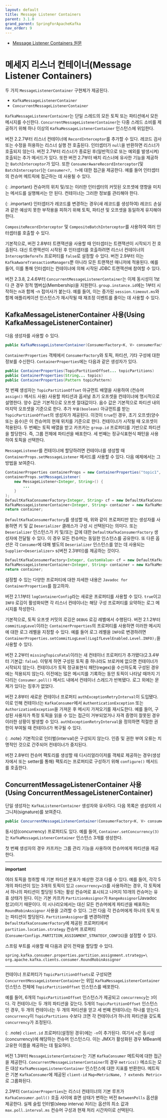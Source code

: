 ```yaml
---
layout: default
title: Message Listener Containers
parent: 3.1.0
grand_parent: SpringForApacheKafka
nav_order: 9
---
```


- [Message Listener Containers 원문](https://docs.spring.io/spring-kafka/reference/kafka/receiving-messages/message-listener-container.html)


# 메세지 리스너 컨테이너(Message Listener Containers)
두 가지 `MessageListenerContainer` 구현체가 제공된다.
- `KafkaMessageListenerContainer`
- `ConcurrentMessageListenerContainer`


`KafkaMessageListenerContainer`는 단일 스레드의 모든 토픽 또는 파티션에서 모든 메시지를 수신한다. `ConcurrentMessageListenerContainer`는 다중 스레드 소비를 제공하기 위해 하나 이상의 `KafkaMessageListenerContainer` 인스턴스에 위임한다.

버전 2.2.7부터 리스너 컨테이너에 `RecordInterceptor`를 추가할 수 있다. 레코드 검사 또는 수정을 허용하는 리스너 실행 전 호출된다. 인터셉터가 `null`을 반환하면 리스너가 호출되지 않는다. 버전 2.7부터 리스너가 종료된 후(일반적으로 또는 예외를 발생시켜) 호출되는 추가 메서드가 있다. 또한 버전 2.7부터 배치 리스너에 유사한 기능을 제공하는 `BatchInterceptor`가 있다. 또한 `ConsumerAwareRecordInterceptor`(및 `BatchInterceptor`)는 `Consumer<?, ?>`에 대한 접근을 제공한다. 예를 들어 인터셉터의 컨슈머 메트릭에 접근하는 데 사용될 수 있다.

{: .important}
컨슈머의 위치 및/또는 이러한 인터셉터의 커밋된 오프셋에 영향을 미치는 메서드를 실행해서는 안 된다. 컨테이너는 그러한 정보를 관리해야 한다.

{: .important}
인터셉터가 레코드를 변경하는 경우(새 레코드를 생성하여) 레코드 손실과 같은 예상치 못한 부작용을 피하기 위해 토픽, 파티션 및 오프셋을 동일하게 유지해야 한다.

`CompositeRecordInterceptor` 및 `CompositeBatchInterceptor`를 사용하여 여러 인터셉터를 호출할 수 있다.

기본적으로, 버전 2.8부터 트랜잭션을 사용할 때 인터셉터는 트랜잭션이 시작되기 전 호출된다. 대신 트랜잭션이 시작된 후 인터셉터를 호출하려면 리스너 컨테이너의 `InterceptBeforeTx` 프로퍼티를 `false`로 설정할 수 있다. 버전 2.9부터 이는 `KafkaAwareTransactionManagers`뿐 아니라 모든 트랜잭션 매니저에 적용된다. 예를 들어, 이를 통해 인터셉터는 컨테이너에 의해 시작된 JDBC 트랜잭션에 참여할 수 있다.

버전 2.3.8, 2.4.6부터 `ConcurrentMessageListenerContainer`는 이제 동시성이 1보다 큰 경우 정적 멤버십(Membership)을 지원한다. `group.instance.id`에는 1부터 시작하는 n과 함께 -n 접미사가 붙는다. 예를 들어, 이는 증가된 `session.timeout.ms`와 함께 애플리케이션 인스턴스가 재시작될 때 재조정 이벤트를 줄이는 데 사용할 수 있다.


## KafkaMessageListenerContainer 사용(Using KafkaMessageListenerContainer)
다음 생성자를 사용할 수 있다.

```java
public KafkaMessageListenerContainer(ConsumerFactory<K, V> consumerFactory, ContainerProperties containerProperties)
```

`ContainerProperties` 객체에서 `ConsumerFactory`와 토픽, 파티션, 기타 구성에 대한 정보를 수신한다. `ContainerProperties`에는 다음과 같은 생성자가 있다.

```java
public ContainerProperties(TopicPartitionOffset... topicPartitions)
public ContainerProperties(String... topics)
public ContainerProperties(Pattern topicPattern)
```

첫 번째 생성자는 `TopicPartitionOffset` 아규먼트 배열을 사용하여 (컨슈머 `assign()` 메서드 사용) 사용할 파티션과 옵셔널 초기 오프셋을 컨테이너에 명시적으로 설명한다. 양수 값은 기본적으로 오프셋 절대값이다. 음수 값은 기본적으로 파티션 내의 마지막 오프셋을 기준으로 한다. 추가 `부울(boolean)` 아규먼트를 받는 `TopicPartitionOffset`의 생성자가 제공된다. 이것이 `true`인 경우, 초기 오프셋(양수 또는 음수)은 이 컨슈머의 현재 위치를 기준으로 한다. 컨테이너가 시작될 때 오프셋이 적용된다. 두 번째는 토픽 배열을 받고 카프카는 `group.id` 프로퍼티를 기반으로 파티션을 할당한다. 즉, 그룹 전체에 파티션을 배포한다. 세 번째는 정규식표현식 패턴을 사용하여 토픽을 선택한다.

`MessageListener`를 컨테이너에 할당하려면 컨테이너를 생성할 때 `ContainerProps.setMessageListener` 메서드를 사용할 수 있다. 다음 예제에서는 그 방법을 보여준다.

```java
ContainerProperties containerProps = new ContainerProperties("topic1", "topic2");
containerProps.setMessageListener(
    new MessageListener<Integer, String>() {
        ...
    }
);
DefaultKafkaConsumerFactory<Integer, String> cf = new DefaultKafkaConsumerFactory<>(consumerProps());
KafkaMessageListenerContainer<Integer, String> container = new KafkaMessageListenerContainer<>(cf, containerProps);
return container;
```

`DefaultKafkaConsumerFactory`를 생성할 때, 위와 같이 프로퍼티만 받는 생성자를 사용하면 키 및 값 `Deserializer` 클래스가 구성 시 선택된다는 의미다. 또는 `Deserializer` 인스턴스가 키 및/또는 값에 대한 `DefaultKafkaConsumerFactory` 생성자에 전달될 수 있다. 이 경우 모든 컨슈머는 동일한 인스턴스를 공유한다. 또 다른 옵션은 각 `Consumer`에 대해 별도의 `Deserializer` 인스턴스를 얻는 데 사용되는 `Supplier<Deserializer>` s(버전 2.3부터)를 제공하는 것이다.

```java
DefaultKafkaConsumerFactory<Integer, CustomValue> cf = new DefaultKafkaConsumerFactory<>(consumerProps(), null, () -> new CustomValueDeserializer());
KafkaMessageListenerContainer<Integer, String> container = new KafkaMessageListenerContainer<>(cf, containerProps);
return container;
```

설정할 수 있는 다양한 프로퍼티에 대한 자세한 내용은 `Javadoc for ContainerProperties`를 참고하자.

버전 2.1.1부터 `logContainerConfig`라는 새로운 프로퍼티를 사용할 수 있다. `true`이고 `INFO` 로깅이 활성화되면 각 리스너 컨테이너는 해당 구성 프로퍼티를 요약하는 로그 메시지를 작성한다.


기본적으로, 토픽 오프셋 커밋의 로깅은 `DEBUG` 로깅 레벨에서 수행된다. 버전 2.1.2부터 `commitLogLevel`이라는 `ContainerProperties`의 프로퍼티를 사용하면 이러한 메시지에 대한 로그 레벨을 지정할 수 있다. 예를 들어 로그 레벨을 `INFO`로 변경하려면 `ContainerProperties.setCommitLogLevel(LogIfLevelEnabled.Level.INFO);`을 사용할 수 있다.

버전 2.2부터 `missingTopicsFatal`이라는 새 컨테이너 프로퍼티가 추가됐다(2.3.4부터 기본값: `false`). 이렇게 하면 구성된 토픽 중 하나라도 브로커에 없으면 컨테이너가 시작되지 않는다. 컨테이너가 토픽 정규표현식 패턴(regex)을 수신하도록 구성된 경우에는 적용되지 않는다. 이전에는 많은 메시지를 기록하는 동안 토픽이 나타날 때까지 기다리는 `Consumer.poll()` 메서드 내에서 컨테이너 스레드가 반복됐다. 로그 외에는 문제가 있다는 징후가 없었다.

버전 2.8부터 새로운 컨테이너 프로퍼티 `authExceptionRetryInterval`이 도입됐다. 이로 인해 컨테이너는 `KafkaConsumer`에서 `AuthenticationException` 또는 `AuthorizationException`을 가져온 후 메시지 가져오기를 재시도한다. 예를 들어, 구성된 사용자가 특정 토픽을 읽을 수 있는 접근이 거부되었거나 자격 증명이 잘못된 경우 이러한 상황이 발생할 수 있다. `authExceptionRetryInterval`을 정의하면 적절한 권한이 부여될 때 컨테이너가 복구될 수 있다.

{: .note}
기본적으로 인터벌(interval)은 구성되지 않는다. 인증 및 권한 부여 오류는 치명적인 것으로 간주되어 컨테이너가 중지된다.

버전 2.8부터 컨슈머 팩토리를 생성할 때 디시리얼라이저를 객체로 제공하는 경우(생성자에서 또는 setter를 통해) 팩토리는 프로퍼티로 구성하기 위해 `configure()` 메서드를 호출한다.


## ConcurrentMessageListenerContainer 사용(Using ConcurrentMessageListenerContainer)
단일 생성자는 `KafkaListenerContainer` 생성자와 유사하다. 다음 목록은 생성자의 시그니처(signature)를 보여준다.

```java
public ConcurrentMessageListenerContainer(ConsumerFactory<K, V> consumerFactory, ContainerProperties containerProperties)
```

동시성(concurrency) 프로퍼티도 있다. 예를 들어, `Container.setConcurrency(3)`는 `KafkaMessageListenerContainer` 인스턴스 3개를 생성한다.

첫 번째 생성자의 경우 카프카는 그룹 관리 기능을 사용하여 컨슈머에게 파티션을 제공한다.

---

<B>important</B>

여러 토픽을 청취할 때 기본 파티션 분포가 예상한 것과 다를 수 있다. 예를 들어, 각각 5개의 파티션이 있는 3개의 토픽이 있고 `concurrency=15`를 사용하려는 경우, 각 토픽에서 하나의 파티션이 할당된 5개는 활성 컨슈머로 표시되고 나머지 10개의 컨슈머는 유휴 상태가 된다. 이는 기본 카프카 `PartitionAssignor`가 `RangeAssignor`(Javadoc 참고)이기 때문이다. 이 시나리오에서는 대신 모든 컨슈머에게 파티션을 배포하는 `RoundRobinAssignor` 사용을 고려할 수 있다. 그런 다음 각 컨슈머에게 하나의 토픽 또는 파티션이 할당된다. `PartitionAssignor`를 변경하려면 `DefaultKafkaConsumerFactory`에 제공된 프로퍼티에서 `partition.location.strategy` 컨슈머 프로퍼티(`ConsumerConfigs.PARTITION_ASSIGNMENT_STRATEGY_CONFIG`)을 설정할 수 있다.

스프링 부트를 사용할 때 다음과 같이 전략을 할당할 수 있다.

```
spring.kafka.consumer.properties.partition.assignment.strategy=\
org.apache.kafka.clients.consumer.RoundRobinAssignor
```
---

컨테이너 프로퍼티가 `TopicPartitionOffsets`로 구성되면 `ConcurrentMessageListenerContainer`는 위임 `KafkaMessageListenerContainer` 인스턴스 전체에 `TopicPartitionOffset` 인스턴스를 배포한다.

예를 들어, 6개의 `TopicPartitionOffset` 인스턴스가 제공되고 `concurrency`는 `3`이다. 각 컨테이너는 두 개의 파티션을 갖는다. 5개의 `TopicPartitionOffset` 인스턴스인 경우, 두 개의 컨테이너는 두 개의 파티션을 얻고 세 번째 컨테이너는 하나를 얻는다. `concurrency`이 `TopicPartitions` 수보다 크면 각 컨테이너가 하나의 파티션을 갖도록 `concurrency`가 조정된다.

{: .note}
`client.id` 프로퍼티(설정된 경우)에는 `-n`이 추가된다. 여기서 `n`은 동시성(concurrency)에 해당하는 컨슈머 인스턴스다. 이는 JMX가 활성화된 경우 MBean에 고유한 이름을 제공하는 데 필요하다.

버전 1.3부터 `​​MessageListenerContainer`는 기본 `KafkaConsumer` 메트릭에 대한 접근을 제공한다. `ConcurrentMessageListenerContainer`의 경우 `metrics()` 메소드는 모든 대상 `KafkaMessageListenerContainer` 인스턴스에 대한 지표를 반환한다. 메트릭은 기본 `KafkaConsumer`에 제공된 `client-id` `Map<MetricName, ? extends Metric>`로 그룹화된다.

2.3부터 `ContainerProperties`는 리스너 컨테이너의 기본 루프가 `KafkaConsumer.poll()` 호출 사이에 휴면 상태가 변하는 버전 `BetweenPolls` 옵션을 제공한다. 실제 슬립 인터벌(sleep interva) 처리는 옵션의 최소 값과 `max.poll.interval.ms` 컨슈머 구성과 현재 처리 시간차이로 선택된다.
